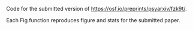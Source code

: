 Code for the submitted version of https://osf.io/preprints/psyarxiv/fzk9t/. 

Each Fig function reproduces figure and stats for the submitted paper. 
